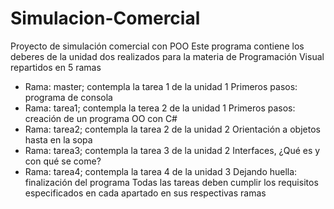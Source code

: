 # Simulacion-Comercial
Proyecto de simulación comercial con POO
Este programa contiene los deberes de la unidad dos realizados para la materia de Programación Visual repartidos en 5 ramas
- Rama: master; contempla la tarea 1 de la unidad 1 Primeros pasos: programa de consola
- Rama: tarea1; contempla la terea 2 de la unidad 1 Primeros pasos: creación de un programa OO con C#
- Rama: tarea2; contempla la tarea 2 de la unidad 2 Orientación a objetos hasta en la sopa
- Rama: tarea3; contempla la tarea 3 de la unidad 2 Interfaces, ¿Qué es y con qué se come?
- Rama: tarea4; contempla la tarea 4 de la unidad 3 Dejando huella: finalización del programa
Todas las tareas deben cumplir los requisitos especificados en cada apartado en sus respectivas ramas